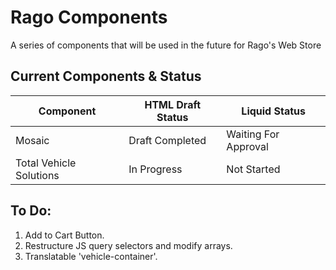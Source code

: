 # Rago Components
 A series of components that will be used in the future for Rago's Web Store

## Current Components & Status
|Component|HTML Draft Status|Liquid Status|
|---|---|---|
|Mosaic|Draft Completed|Waiting For Approval|
|Total Vehicle Solutions|In Progress|Not Started|

## To Do:
 1. Add to Cart Button.
 2. Restructure JS query selectors and modify arrays.
 3. Translatable 'vehicle-container'.